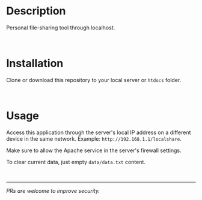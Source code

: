 # Description
Personal file-sharing tool through localhost.

<br>

# Installation
Clone or download this repository to your local server or `htdocs` folder.

<br>

# Usage
Access this application through the server's local IP address on a different device in the same network.
Example: `http://192.168.1.1/localshare`.

Make sure to allow the Apache service in the server's firewall settings.

To clear current data, just empty `data/data.txt` content.

<br>
<hr>
<i>PRs are welcome to improve security.</i>
